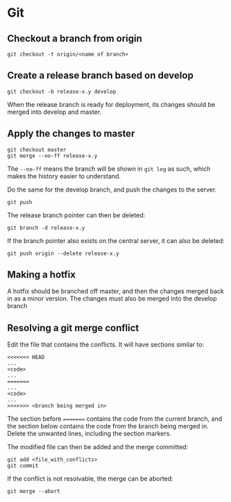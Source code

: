 # Git

## Checkout a branch from origin
```
git checkout -t origin/<name of branch>
```

## Create a release branch based on develop
```
git checkout -b release-x.y develop
```
When the release branch is ready for deployment,
its changes should be merged into develop and
master.

## Apply the changes to master
```
git checkout master
git merge --no-ff release-x.y
```
The `--no-ff` means the branch will be shown in
`git log` as such, which makes the history easier
to understand.

Do the same for the develop branch, and push the
changes to the server.
```
git push
```

The release branch pointer can then be deleted:
```
git branch -d release-x.y
```

If the branch pointer also exists on the central
server, it can also be deleted:
```
git push origin --delete release-x.y
```

## Making a hotfix
A hotfix should be branched off master, and then
the changes merged back in as a minor version. The
changes must also be merged into the develop branch

## Resolving a git merge conflict
Edit the file that contains the conflicts. It will
have sections similar to:
```
<<<<<<< HEAD
...
<code>
...
=======
...
<code>
...
>>>>>>> <branch being merged in>
```
The section before `=======` contains the code
from the current branch, and the section below
contains the code from the branch being merged
in. Delete the unwanted lines, including the
section markers.

The modified file can then be added and the merge
committed:
```
git add <file_with_conflicts>
git commit
```

If the conflict is not resolvable, the merge can be
aborted:
```
git merge --abort
```
